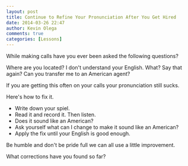 ```yaml
---
layout: post
title: Continue to Refine Your Pronunciation After You Get Hired
date: 2014-03-26 22:47
author: Kevin Olega
comments: true
categories: [Lessons]
---
```

While making calls have you ever been asked the following questions?

Where are you located?
I don't understand your English.
What? Say that again?
Can you transfer me to an American agent?

If you are getting this often on your calls your pronunciation still sucks.

Here's how to fix it.


- Write down your spiel.
- Read it and record it. Then listen.
- Does it sound like an American?
- Ask yourself what can I change to make it sound like an American?
- Apply the fix until your English is good enough.


Be humble and don't be pride full we can all use a little improvement.

What corrections have you found so far?

